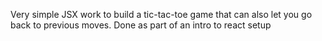 Very simple JSX work to build a tic-tac-toe game that can also let you go back to previous moves. Done as part of an intro to react setup
